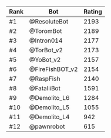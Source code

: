 Rank|Bot|Rating
---|---|---
#1|@ResoluteBot|2193
#2|@ToromBot|2189
#3|@Intron014|2177
#4|@TorBot_v2|2173
#5|@YoBot_v2|2157
#6|@FireFishBOT_v2|2154
#7|@RaspFish|2140
#8|@FataliiBot|1591
#9|@Demolito_L6|1284
#10|@Demolito_L5|1055
#11|@Demolito_L4|942
#12|@pawnrobot|615
